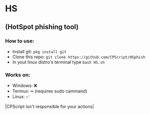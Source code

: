 # HS
## (HotSpot phishing tool)

### How to use:
* Install git: `pkg install git`
* Clone this repo: `git clone https://github.com/CPScript/HSphish`
* In yout linux distro's terminal type `bash HS.sh`



### Works on:
* Windows: ❌
* Termux: ➖ (requires sudo cammand)
* Linux: ✅


|CPScript isn't responsible for your actions|
